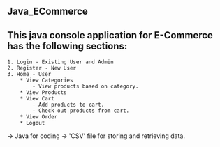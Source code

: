 Java_ECommerce
--------------
 
This java console application for E-Commerce has the following sections:
------------------------------------------------------------------------
    1. Login - Existing User and Admin
    2. Register - New User
    3. Home - User
        * View Categories 
            - View products based on category.
        * View Products 
        * View Cart 
            - Add products to cart.
            - Check out products from cart.
        * View Order 
        * Logout
 
-> Java for coding 
-> 'CSV' file for storing and retrieving data.
